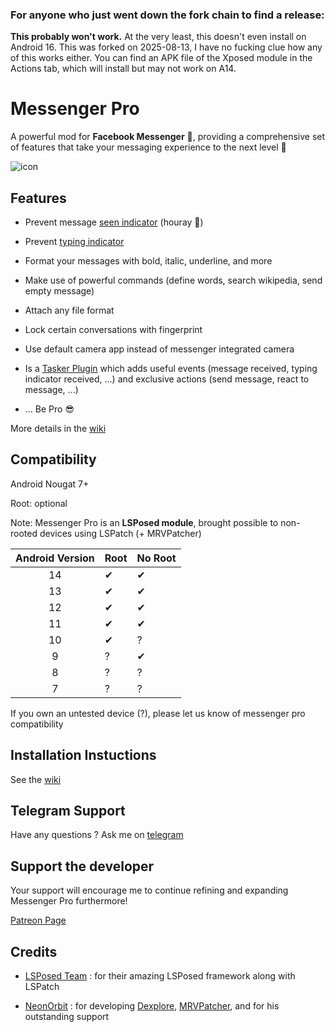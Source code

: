 ### For anyone who just went down the fork chain to find a release:
**This probably won't work.**
At the very least, this doesn't even install on Android 16.
This was forked on 2025-08-13, I have no fucking clue how any of this works either.
You can find an APK file of the Xposed module in the Actions tab, which will install but may not work on A14.

### 

# Messenger Pro

A powerful mod for **Facebook Messenger** 💬, providing a comprehensive set of features that take your messaging experience to the next level 🚀

![icon](https://raw.githubusercontent.com/Mino260806/MessengerPro/master/app/src/main/ic_launcher-playstore.png)

## Features

- Prevent message <ins>seen indicator</ins> (houray 🥳)

- Prevent <ins>typing indicator</ins>

- Format your messages with bold, italic, underline, and more

- Make use of powerful commands (define words, search wikipedia, send empty message)

- Attach any file format

- Lock certain conversations with fingerprint

- Use default camera app instead of messenger integrated camera

- Is a <ins>Tasker Plugin</ins> which adds useful events (message received, typing indicator received, ...) and exclusive actions (send message, react to message, ...)

- ... Be Pro 😎

More details in the [wiki](https://github.com/Mino260806/MessengerPro/wiki/Features)

## Compatibility

Android Nougat 7+

Root: optional

Note: Messenger Pro is an **LSPosed module**, brought possible to non-rooted devices using LSPatch (+ MRVPatcher)

| Android Version | Root | No Root |
|:---------------:|:---- | ------- |
| 14              | ✔    | ✔       |
| 13              | ✔    | ✔       |
| 12              | ✔    | ✔       |
| 11              | ✔    | ✔       |
| 10              | ✔    | ?       |
| 9               | ?    | ✔       |
| 8               | ?    | ?       |
| 7               | ?    | ?       |

If you own an untested device (?), please let us know of messenger pro compatibility

## Installation Instuctions

See the [wiki](https://github.com/Mino260806/MessengerPro/wiki/Install)

## Telegram Support

Have any questions ? Ask me on [telegram](https://t.me/MProSupport)

## Support the developer

Your support will encourage me to continue refining and expanding Messenger Pro furthermore!

[Patreon Page]([patreon.com/**AminGuermazi**](https://patreon.com/AminGuermazi))



## Credits

- [LSPosed Team](https://github.com/LSPosed/LSPosed) : for their amazing LSPosed framework along with LSPatch

- [NeonOrbit](https://github.com/NeonOrbit) : for developing [Dexplore](https://github.com/NeonOrbit/Dexplore), [MRVPatcher](https://github.com/NeonOrbit/MRVPatchManager), and for his outstanding support
